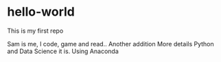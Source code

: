 # hello-world
This is my first repo

Sam is me,
I code, game and read.. 
Another addition More details 
Python and Data Science it is. Using Anaconda 
